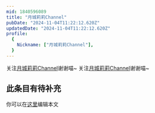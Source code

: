 ```yaml
---
mid: 1840596089
title: "月城莉莉Channel"
pubDate: "2024-11-04T11:22:12.620Z"
updatedDate: "2024-11-04T11:22:12.620Z"
profile:
  {
    Nickname: ["月城莉莉Channel"],
  }
---
```


关注[月城莉莉Channel](https://space.bilibili.com/1840596089)谢谢喵~ 关注[月城莉莉Channel](https://space.bilibili.com/1840596089)谢谢喵~

## 此条目有待补充
你可以在[这里](https://github.com/Yuhanawa/VTuber.ICU-Content/edit/master/v/月城莉莉Channel/index.md)编辑本文
